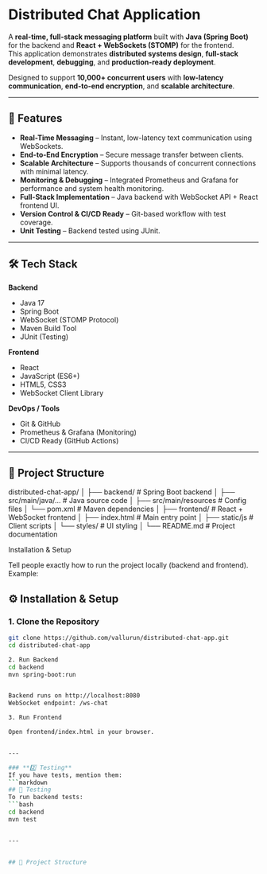 # Distributed Chat Application

A **real-time, full-stack messaging platform** built with **Java (Spring Boot)** for the backend and **React + WebSockets (STOMP)** for the frontend.  
This application demonstrates **distributed systems design**, **full-stack development**, **debugging**, and **production-ready deployment**.  

Designed to support **10,000+ concurrent users** with **low-latency communication**, **end-to-end encryption**, and **scalable architecture**.

---

## 📌 Features
- **Real-Time Messaging** – Instant, low-latency text communication using WebSockets.
- **End-to-End Encryption** – Secure message transfer between clients.
- **Scalable Architecture** – Supports thousands of concurrent connections with minimal latency.
- **Monitoring & Debugging** – Integrated Prometheus and Grafana for performance and system health monitoring.
- **Full-Stack Implementation** – Java backend with WebSocket API + React frontend UI.
- **Version Control & CI/CD Ready** – Git-based workflow with test coverage.
- **Unit Testing** – Backend tested using JUnit.

---

## 🛠 Tech Stack

**Backend**
- Java 17
- Spring Boot
- WebSocket (STOMP Protocol)
- Maven Build Tool
- JUnit (Testing)

**Frontend**
- React
- JavaScript (ES6+)
- HTML5, CSS3
- WebSocket Client Library

**DevOps / Tools**
- Git & GitHub
- Prometheus & Grafana (Monitoring)
- CI/CD Ready (GitHub Actions)

---
## 📂 Project Structure
distributed-chat-app/
│
├── backend/ # Spring Boot backend
│ ├── src/main/java/... # Java source code
│ ├── src/main/resources # Config files
│ └── pom.xml # Maven dependencies
│
├── frontend/ # React + WebSocket frontend
│ ├── index.html # Main entry point
│ ├── static/js # Client scripts
│ └── styles/ # UI styling
│
└── README.md # Project documentation

Installation & Setup

Tell people exactly how to run the project locally (backend and frontend).
Example:

## ⚙️ Installation & Setup

### 1. Clone the Repository
```bash
git clone https://github.com/vallurun/distributed-chat-app.git
cd distributed-chat-app

2. Run Backend
cd backend
mvn spring-boot:run


Backend runs on http://localhost:8080
WebSocket endpoint: /ws-chat

3. Run Frontend

Open frontend/index.html in your browser.


---

### **2️⃣ Testing**
If you have tests, mention them:  
```markdown
## 🧪 Testing
To run backend tests:
```bash
cd backend
mvn test


---


## 📂 Project Structure

